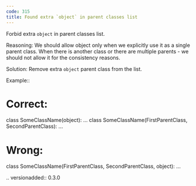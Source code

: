```yaml
---
code: 315
title: Found extra `object` in parent classes list
---
```



Forbid extra ``object`` in parent classes list.

Reasoning:
    We should allow object only when
    we explicitly use it as a single parent class.
    When there is another class or there are multiple
    parents - we should not allow it for the consistency reasons.

Solution:
    Remove extra ``object`` parent class from the list.

Example::

   # Correct:
   class SomeClassName(object): ...
   class SomeClassName(FirstParentClass, SecondParentClass): ...

   # Wrong:
   class SomeClassName(FirstParentClass, SecondParentClass, object): ...

.. versionadded:: 0.3.0